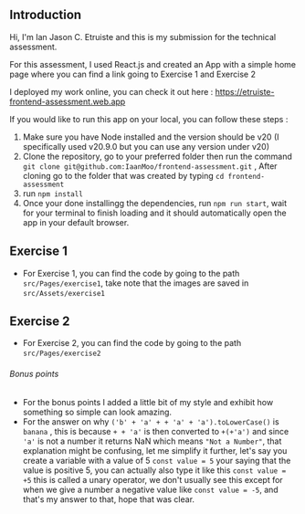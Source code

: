 Introduction
---
Hi, I'm Ian Jason C. Etruiste and this is my submission for the technical assessment.

For this assessment, I used React.js and created an App with a simple home page where you can find a link going to Exercise 1 and Exercise 2

I deployed my work online, you can check it out here : https://etruiste-frontend-assessment.web.app

If you would like to run this app on your local, you can follow these steps :
1. Make sure you have Node installed and the version should be v20 (I specifically used v20.9.0 but you can use any version under v20)
2. Clone the repository, go to your preferred folder then run the command `git clone git@github.com:IaanMoo/frontend-assessment.git` , After cloning go to the folder that was created by typing `cd frontend-assessment`
3. run `npm install`
4. Once your done installingg the dependencies, run `npm run start`, wait for your terminal to finish loading and it should automatically open the app in your default browser.

Exercise 1
---
* For Exercise 1, you can find the code by going to the path `src/Pages/exercise1`, take note that the images are saved in `src/Assets/exercise1`

Exercise 2
---
* For Exercise 2, you can find the code by going to the path `src/Pages/exercise2`


###### Bonus points
* For the bonus points I added a little bit of my style and exhibit how something so simple can look amazing.
* For the answer on why `('b' + 'a' + + 'a' + 'a').toLowerCase()` is `banana` , this is because  `+ + 'a'` is then converted to `+(+'a')` and since `'a'` is not a number it returns NaN which means `"Not a Number"`, that explanation might be confusing, let me simplify it further, let's say you create a variable with a value of 5 `const value = 5` your saying that the value is positive 5, you can actually also type it like this `const value = +5` this is called a unary operator, we don't usually see this except for when we give a number a negative value like `const value = -5`, and that's my answer to that, hope that was clear.
